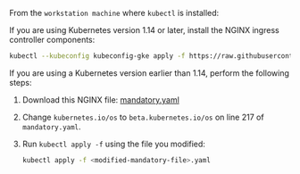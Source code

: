 From the `workstation machine` where `kubectl` is installed:

If you are using Kubernetes version 1.14 or later, install the NGINX ingress controller components:

```bash
kubectl --kubeconfig kubeconfig-gke apply -f https://raw.githubusercontent.com/kubernetes/ingress-nginx/controller-v0.35.0/deploy/static/provider/cloud/deploy.yaml
```

If you are using a Kubernetes version earlier than 1.14, perform the following steps:

1. Download this NGINX file: [mandatory.yaml](https://raw.githubusercontent.com/kubernetes/ingress-nginx/nginx-0.30.0/deploy/static/mandatory.yaml)
2. Change `kubernetes.io/os` to `beta.kubernetes.io/os` on line 217 of `mandatory.yaml`.
   <!--- See the [NGINX Ingress Controller](https://kubernetes.github.io/ingress-nginx/deploy/) documentation for more details. --->
3. Run `kubectl apply -f` using the file you modified:

   ```bash
   kubectl apply -f <modified-mandatory-file>.yaml
   ```